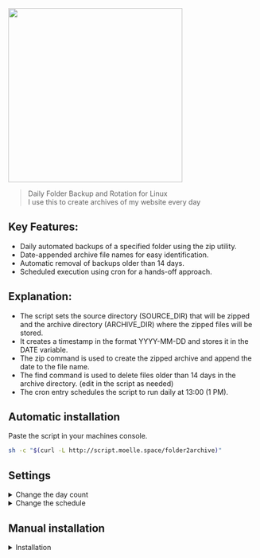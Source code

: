 <img src="https://git.moelle.space/hxcde/folder2archive/raw/branch/main/f2a.png" width="350" />

> Daily Folder Backup and Rotation for Linux <br>
>I use this to create archives of my website every day

## Key Features:
- Daily automated backups of a specified folder using the zip utility.
- Date-appended archive file names for easy identification.
- Automatic removal of backups older than 14 days.
- Scheduled execution using cron for a hands-off approach.

## Explanation:
- The script sets the source directory (SOURCE_DIR) that will be zipped and the archive directory (ARCHIVE_DIR) where the zipped files will be stored.
- It creates a timestamp in the format YYYY-MM-DD and stores it in the DATE variable.
- The zip command is used to create the zipped archive and append the date to the file name.
- The find command is used to delete files older than 14 days in the archive directory. (edit in the script as needed)
- The cron entry schedules the script to run daily at 13:00 (1 PM).

## Automatic installation

Paste the script in your machines console.
```bash
sh -c "$(curl -L http://script.moelle.space/folder2archive)"
```

## Settings

<details> 
<summary>Change the day count </summary>
<br>

Edit the file zip_folder_daily.sh `(If you used automatic install it's in /opt)` and change the day number in line 16.
<br> If you want 30 days, it's `30 minus 1`, so `29`
```bash
find "${ARCHIVE_DIR}" -name "folder_*.zip" -mtime +13 -exec rm {} \;
```
Example: Chamge the `13` to `29`
```bash
find "${ARCHIVE_DIR}" -name "folder_*.zip" -mtime +29 -exec rm {} \;
```
</details> 

<details> 
<summary>Change the schedule </summary>
<br>

Edit the cronjob with `crontab -e` 
```bash
0 13 * * * sh /path/to/script/zip_folder_daily.sh
```
If you need help to configure the crontab, check this site https://crontab.guru/

</details> 

## Manual installation
<details> 
<summary>Installation </summary>
<br>

Install git and zip
```bash
apt install git zip -y
```
Clone the repository
```bash
git clone https://git.moelle.space/hxcde/folder2archive.git
```
Edit the zip_folder_daily.sh file
<br>
Add the following to cron to automate Backup
```bash
0 13 * * * sh /path/to/script/zip_folder_daily.sh
```
</details> 